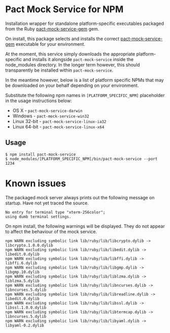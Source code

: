 # Pact Mock Service for NPM

Installation wrapper for standalone platform-specific executables packaged from the Ruby [pact-mock-service-gem] gem. 

On install, this package selects and installs the correct [pact-mock-service-gem] executable for your environment.

At the moment, this service simply downloads the appropriate platform-specific and installs it alongside `pact-mock-service` inside the node_modules directory. In the longer term however, this should transparently be installed within `pact-mock-service`.

In the meantime however, below is a list of platform specific NPMs that may be downloaded on your behalf depending on your environment. 

Substitute the following npm names in `[PLATFORM_SPECIFIC_NPM]` placeholder in the usage instructions below:

* OS X - `pact-mock-service-darwin`
* Windows - `pact-mock-service-win32`
* Linux 32-bit - `pact-mock-service-linux-ia32`
* Linux 64-bit - `pact-mock-service-linux-x64`

## Usage

    $ npm install pact-mock-service	
    $ node_modules/[PLATFORM_SPECIFIC_NPM]/bin/pact-mock-service --port 1234

# Known issues

The packaged mock server always prints out the following message on startup. Have not yet traced the source.

```
No entry for terminal type "xterm-256color";
using dumb terminal settings.
```

On npm install, the following warnings will be displayed. They do not appear to affect the behaviour of the mock service.

```
npm WARN excluding symbolic link lib/ruby/lib/libcrypto.dylib -> libcrypto.1.0.0.dylib
npm WARN excluding symbolic link lib/ruby/lib/libedit.dylib -> libedit.0.dylib
npm WARN excluding symbolic link lib/ruby/lib/libffi.dylib -> libffi.6.dylib
npm WARN excluding symbolic link lib/ruby/lib/libgmp.dylib -> libgmp.10.dylib
npm WARN excluding symbolic link lib/ruby/lib/liblzma.dylib -> liblzma.5.dylib
npm WARN excluding symbolic link lib/ruby/lib/libncurses.dylib -> libncurses.5.dylib
npm WARN excluding symbolic link lib/ruby/lib/libreadline.dylib -> libedit.0.dylib
npm WARN excluding symbolic link lib/ruby/lib/libssl.dylib -> libssl.1.0.0.dylib
npm WARN excluding symbolic link lib/ruby/lib/libtermcap.dylib -> libncurses.5.dylib
npm WARN excluding symbolic link lib/ruby/lib/libyaml.dylib -> libyaml-0.2.dylib
```


[pact-mock-service-gem]: https://github.com/bethesque/pact-mock_service